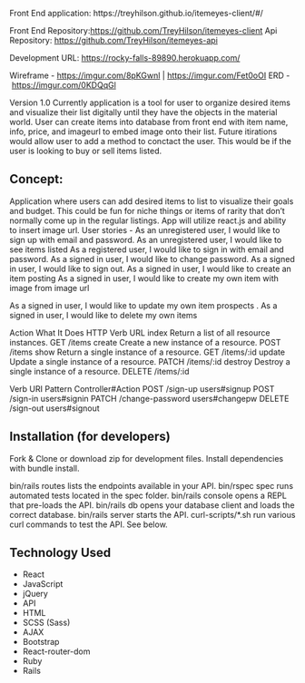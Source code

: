 <p>
Front End application: https://treyhilson.github.io/itemeyes-client/#/

Front End Repository:https://github.com/TreyHilson/itemeyes-client
Api Repository: https://github.com/TreyHilson/itemeyes-api

Development URL: https://rocky-falls-89890.herokuapp.com/

Wireframe - https://imgur.com/8pKGwnl | https://imgur.com/Fet0oOI
ERD - https://imgur.com/0KDQqGl
</p>

<p>
Version 1.0
Currently application is a tool for user to organize desired items and visualize their list digitally until they have the objects in the material world.
User can create items into database from front end with item name, info, price, and imageurl to embed image onto their list.
Future itirations would allow user to add a method to conctact the user.
This would be if the user is looking to buy or sell items listed.
</p>

## Concept: ##
<p>
Application where users can add desired items to list to visualize their goals and budget.
This could be fun for niche things or items of rarity that don’t normally come up in the regular listings. App will utilize react.js and ability to insert image url.
User stories -
As an unregistered user, I would like to sign up with email and password.
As an unregistered user, I would like to see items listed
As a registered user, I would like to sign in with email and password.
As a signed in user, I would like to change password.
As a signed in user, I would like to sign out.
As a signed in user, I would like to create an item posting
As a signed in user, I would like to create my own item with image from image url

As a signed in user, I would like to update my own item prospects .
As a signed in user, I would like to delete my own items
</p>

<p>
Action	  What It Does	HTTP Verb	URL
index	    Return a list of all resource instances.	GET	/items
create	  Create a new instance of a resource.	POST	/items
show	    Return a single instance of a resource.	GET	/items/:id
update	  Update a single instance of a resource.	PATCH	/items/:id
destroy	  Destroy a single instance of a resource. DELETE	/items/:id

Verb	URI Pattern	Controller#Action
POST	/sign-up	users#signup
POST	/sign-in	users#signin
PATCH	/change-password	users#changepw
DELETE	/sign-out	users#signout
</p>


## Installation (for developers) ##
<p>
Fork & Clone or download zip for development files.
Install dependencies with bundle install.

bin/rails routes lists the endpoints available in your API.
bin/rspec spec runs automated tests located in the spec folder.
bin/rails console opens a REPL that pre-loads the API.
bin/rails db opens your database client and loads the correct database.
bin/rails server starts the API.
curl-scripts/*.sh run various curl commands to test the API. See below.
</p>

## Technology Used ##


* React
* JavaScript
* jQuery
* API
* HTML
* SCSS (Sass)
* AJAX
* Bootstrap
* React-router-dom
* Ruby
* Rails
